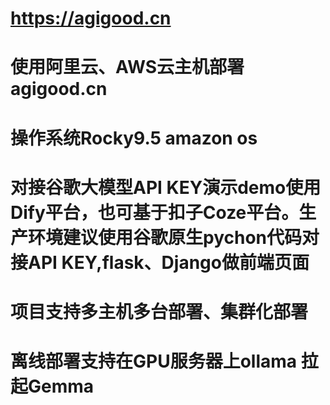 # https://agigood.cn

# 使用阿里云、AWS云主机部署agigood.cn
# 操作系统Rocky9.5  amazon os
# 对接谷歌大模型API KEY演示demo使用Dify平台，也可基于扣子Coze平台。生产环境建议使用谷歌原生pychon代码对接API KEY,flask、Django做前端页面
# 项目支持多主机多台部署、集群化部署
# 离线部署支持在GPU服务器上ollama 拉起Gemma 